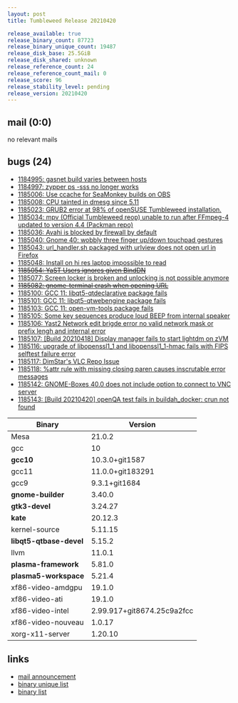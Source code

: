 ```yaml
---
layout: post
title: Tumbleweed Release 20210420

release_available: true
release_binary_count: 87723
release_binary_unique_count: 19487
release_disk_base: 25.5GiB
release_disk_shared: unknown
release_reference_count: 24
release_reference_count_mail: 0
release_score: 96
release_stability_level: pending
release_version: 20210420
---
```


## mail (0:0)

no relevant mails

## bugs (24)

<!--more-->

- [1184995: gasnet build varies between hosts](https://bugzilla.opensuse.org/show_bug.cgi?id=1184995)
- [1184997: zypper ps -sss no longer works](https://bugzilla.opensuse.org/show_bug.cgi?id=1184997)
- [1185006: Use ccache for SeaMonkey builds on OBS](https://bugzilla.opensuse.org/show_bug.cgi?id=1185006)
- [1185008: CPU tainted in dmesg since 5.11](https://bugzilla.opensuse.org/show_bug.cgi?id=1185008)
- [1185023: GRUB2 error at 98% of openSUSE Tumbleweed installation.](https://bugzilla.opensuse.org/show_bug.cgi?id=1185023)
- [1185034: mpv (Official Tumbleweed reop) unable to run after FFmpeg-4 updated to version 4.4 (Packman repo)](https://bugzilla.opensuse.org/show_bug.cgi?id=1185034)
- [1185036: Avahi is blocked by firewall by default](https://bugzilla.opensuse.org/show_bug.cgi?id=1185036)
- [1185040: Gnome 40: wobbly three finger up/down touchpad gestures](https://bugzilla.opensuse.org/show_bug.cgi?id=1185040)
- [1185043: url_handler.sh packaged with urlview does not open url in Firefox](https://bugzilla.opensuse.org/show_bug.cgi?id=1185043)
- [1185048: Install on hi res laptop impossible to read](https://bugzilla.opensuse.org/show_bug.cgi?id=1185048)
- ~~[1185054: YaST Users ignores given BindDN](https://bugzilla.opensuse.org/show_bug.cgi?id=1185054)~~
- [1185077: Screen locker is broken and unlocking is not possible anymore](https://bugzilla.opensuse.org/show_bug.cgi?id=1185077)
- ~~[1185082: gnome-terminal crash when opening URL](https://bugzilla.opensuse.org/show_bug.cgi?id=1185082)~~
- [1185100: GCC 11: libqt5-qtdeclarative package fails](https://bugzilla.opensuse.org/show_bug.cgi?id=1185100)
- [1185101: GCC 11: libqt5-qtwebengine package fails](https://bugzilla.opensuse.org/show_bug.cgi?id=1185101)
- [1185103: GCC 11: open-vm-tools package fails](https://bugzilla.opensuse.org/show_bug.cgi?id=1185103)
- [1185105: Some key sequences produce loud BEEP from internal speaker](https://bugzilla.opensuse.org/show_bug.cgi?id=1185105)
- [1185106: Yast2 Network edit brigde error no valid network mask or prefix lengh and internal error](https://bugzilla.opensuse.org/show_bug.cgi?id=1185106)
- [1185107: \[Build 20210418\] Display manager fails to start lightdm on zVM](https://bugzilla.opensuse.org/show_bug.cgi?id=1185107)
- [1185116: upgrade of libopenssl1_1 and libopenssl1_1-hmac fails with FIPS selftest failure error](https://bugzilla.opensuse.org/show_bug.cgi?id=1185116)
- [1185117: DimStar's VLC Repo Issue](https://bugzilla.opensuse.org/show_bug.cgi?id=1185117)
- [1185118: %attr rule with missing closing paren causes inscrutable error messages](https://bugzilla.opensuse.org/show_bug.cgi?id=1185118)
- [1185142: GNOME-Boxes 40.0 does not include option to connect to VNC server](https://bugzilla.opensuse.org/show_bug.cgi?id=1185142)
- [1185143: \[Build 20210420\] openQA test fails in buildah_docker: crun not found](https://bugzilla.opensuse.org/show_bug.cgi?id=1185143)

Binary | Version
--- | ---
Mesa | 21.0.2
gcc | 10
**gcc10** | 10.3.0+git1587
gcc11 | 11.0.0+git183291
gcc9 | 9.3.1+git1684
**gnome-builder** | 3.40.0
**gtk3-devel** | 3.24.27
**kate** | 20.12.3
kernel-source | 5.11.15
**libqt5-qtbase-devel** | 5.15.2
llvm | 11.0.1
**plasma-framework** | 5.81.0
**plasma5-workspace** | 5.21.4
xf86-video-amdgpu | 19.1.0
xf86-video-ati | 19.1.0
xf86-video-intel | 2.99.917+git8674.25c9a2fcc
xf86-video-nouveau | 1.0.17
xorg-x11-server | 1.20.10

## links

- [mail announcement](https://github.com/boombatower/tumbleweed-review/issues/10)
- [binary unique list](http://download.opensuse.org/history/20210420/rpm.unique.list)
- [binary list](http://download.opensuse.org/history/20210420/rpm.list)
